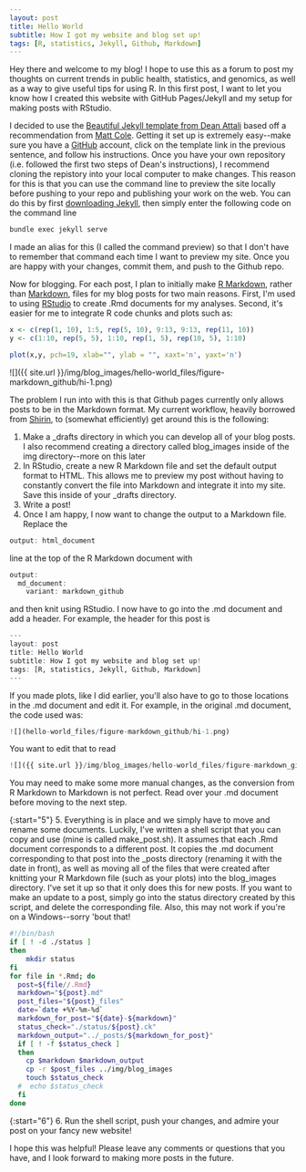 ```yaml
---
layout: post
title: Hello World
subtitle: How I got my website and blog set up!
tags: [R, statistics, Jekyll, Github, Markdown]
---
```


Hey there and welcome to my blog! I hope to use this as a forum to post my thoughts on current trends in public health, statistics, and genomics, as well as a way to give useful tips for using R. In this first post, I want to let you know how I created this website with GitHub Pages/Jekyll and my setup for making posts with RStudio.

I decided to use the [Beautiful Jekyll template from Dean Attali](http://deanattali.com/beautiful-jekyll/) based off a recommendation from [Matt Cole](https://mattkcole.com). Getting it set up is extremely easy--make sure you have a [GitHub](https://github.com) account, click on the template link in the previous sentence, and follow his instructions. Once you have your own repository (i.e. followed the first two steps of Dean's instructions), I recommend cloning the repistory into your local computer to make changes. This reason for this is that you can use the command line to preview the site locally before pushing to your repo and publishing your work on the web. You can do this by first [downloading Jekyll](http://jekyllrb.com/docs/installation/), then simply enter the following code on the command line

``` bash
bundle exec jekyll serve
```

I made an alias for this (I called the command preview) so that I don't have to remember that command each time I want to preview my site. Once you are happy with your changes, commit them, and push to the Github repo.

Now for blogging. For each post, I plan to initially make [R Markdown](http://rmarkdown.rstudio.com), rather than [Markdown](http://daringfireball.net/projects/markdown/), files for my blog posts for two main reasons. First, I'm used to using [RStudio](https://www.rstudio.com) to create .Rmd documents for my analyses. Second, it's easier for me to integrate R code chunks and plots such as:

``` r
x <- c(rep(1, 10), 1:5, rep(5, 10), 9:13, 9:13, rep(11, 10))
y <- c(1:10, rep(5, 5), 1:10, rep(1, 5), rep(10, 5), 1:10)

plot(x,y, pch=19, xlab="", ylab = "", xaxt='n', yaxt='n')
```

![]({{ site.url }}/img/blog_images/hello-world_files/figure-markdown_github/hi-1.png)

The problem I run into with this is that Github pages currently only allows posts to be in the Markdown format. My current workflow, heavily borrowed from [Shirin](https://shiring.github.io/blogging/2016/12/04/diy_your_own_blog), to (somewhat efficiently) get around this is the following:

1.  Make a \_drafts directory in which you can develop all of your blog posts. I also recommend creating a directory called blog\_images inside of the img directory--more on this later
2.  In RStudio, create a new R Markdown file and set the default output format to HTML. This allows me to preview my post without having to constantly convert the file into Markdown and integrate it into my site. Save this inside of your \_drafts directory.
3.  Write a post!
4.  Once I am happy, I now want to change the output to a Markdown file. Replace the

``` r
output: html_document
```

line at the top of the R Markdown document with

``` r
output:
  md_document:
    variant: markdown_github
```

and then knit using RStudio. I now have to go into the .md document and add a header. For example, the header for this post is

``` r
---
layout: post
title: Hello World
subtitle: How I got my website and blog set up!
tags: [R, statistics, Jekyll, Github, Markdown]
---
```

If you made plots, like I did earlier, you'll also have to go to those locations in the .md document and edit it. For example, in the original .md document, the code used was:

``` r
![](hello-world_files/figure-markdown_github/hi-1.png)
```

You want to edit that to read

``` r
![]({{ site.url }}/img/blog_images/hello-world_files/figure-markdown_github/hi-1.png)
```

You may need to make some more manual changes, as the conversion from R Markdown to Markdown is not perfect. Read over your .md document before moving to the next step.


{:start="5"}
5.  Everything is in place and we simply have to move and rename some documents. Luckily, I've written a shell script that you can copy and use (mine is called make\_post.sh). It assumes that each .Rmd document corresponds to a different post. It copies the .md document corresponding to that post into the \_posts directory (renaming it with the date in front), as well as moving all of the files that were created after knitting your R Markdown file (such as your plots) into the blog\_images directory. I've set it up so that it only does this for new posts. If you want to make an update to a post, simply go into the status directory created by this script, and delete the corresponding file. Also, this may not work if you're on a Windows--sorry 'bout that!

``` bash
#!/bin/bash
if [ ! -d ./status ]
then
    mkdir status
fi
for file in *.Rmd; do
  post=${file//.Rmd}
  markdown="${post}.md"
  post_files="${post}_files"
  date=`date +%Y-%m-%d`
  markdown_for_post="${date}-${markdown}"
  status_check="./status/${post}.ck"
  markdown_output="../_posts/${markdown_for_post}"
  if [ ! -f $status_check ]
  then
    cp $markdown $markdown_output
    cp -r $post_files ../img/blog_images
    touch $status_check
  #  echo $status_check
  fi
done
```

{:start="6"}
6.  Run the shell script, push your changes, and admire your post on your fancy new website!

I hope this was helpful! Please leave any comments or questions that you have, and I look forward to making more posts in the future.
